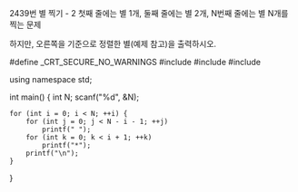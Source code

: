 2439번 별 찍기 - 2
첫째 줄에는 별 1개, 둘째 줄에는 별 2개, N번째 줄에는 별 N개를 찍는 문제

하지만, 오른쪽을 기준으로 정렬한 별(예제 참고)을 출력하시오.



#define _CRT_SECURE_NO_WARNINGS
#include<cstring>
#include<iostream>
#include<string>

using namespace std;

int main() {
	int N;
	scanf("%d", &N);

	for (int i = 0; i < N; ++i) {
		for (int j = 0; j < N - i - 1; ++j)
			printf(" ");	
		for (int k = 0; k < i + 1; ++k)
			printf("*");
		printf("\n");
	}
}
